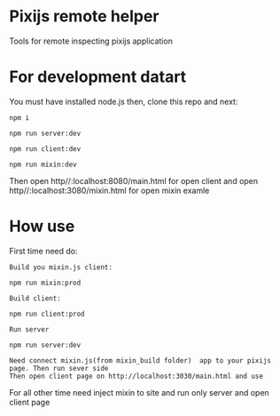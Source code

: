 # Pixijs remote helper

Tools for remote inspecting pixijs application


# For development datart

You must have installed node.js then, clone this repo and next:

    npm i

    npm run server:dev

    npm run client:dev

    npm run mixin:dev

Then open http//:localhost:8080/main.html for open client
and open http//:localhost:3080/mixin.html for open mixin examle


# How use

First time need do:

    Build you mixin.js client:

    npm run mixin:prod

    Build client:

    npm run client:prod

    Run server

    npm run server:dev

    Need connect mixin.js(from mixin_build folder)  app to your pixijs page. Then run sever side
    Then open client page on http://localhost:3030/main.html and use

For all other time need inject mixin to site and run only server and open client page
